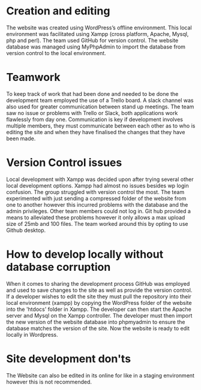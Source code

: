 # Creation and editing

The website was created using WordPress’s offline environment. This local environment was facilitated using Xampp  (cross platform, Apache, Mysql, php and perl).  The team used GitHub for version control. The website database was managed using MyPhpAdmin to import the database from version control to the local environment. 

# Teamwork

To keep track of work that had been done and needed to be done the development team employed the use of a Trello board. A slack channel was also used for greater communication between stand up meetings.
The team saw no issue or problems with Trello or Slack, both applications work flawlessly from day one.
Communication is key if development involves multiple members, they must communicate between each other as to who is editing the site and when they have finalised the changes that they have been made.

# Version Control issues

Local development with Xampp was decided upon after trying several other local development options. Xampp had almost no issues besides wp login confusion. The group struggled with version control the most. The team experimented with just sending a compressed folder of the website from one to another however this incurred problems with the database and the admin privileges. Other team members could not log in. Git hub provided a means to alleviated these problems however it only allows a max upload size of 25mb and 100 files. The team worked around this by opting to use Github desktop. 

# How to develop locally without database corruption

When it comes to sharing the development process GitHub was employed and used to save changes to the site as well as provide the version control. If a developer wishes to edit the site they must pull the repository into their local environment (xampp) by copying the WordPress folder of the website into the 'htdocs' folder in Xampp.  The developer can then start the Apache server and Mysql on the Xampp controller. The developer must then import the new version of the website database into phpmyadmin to ensure the database matches the version of the site. Now the website is ready to edit locally in Wordpress. 

# Site development don'ts
The Website can also be edited in its online for like in a staging environment however this is not recommended.
